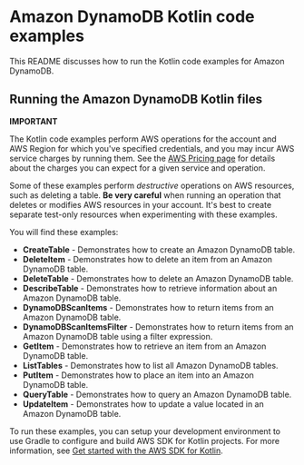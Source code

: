 # Amazon DynamoDB Kotlin code examples

This README discusses how to run the Kotlin code examples for Amazon DynamoDB.

## Running the Amazon DynamoDB Kotlin files

**IMPORTANT**

The Kotlin code examples perform AWS operations for the account and AWS Region for which you've specified credentials, and you may incur AWS service charges by running them. See the [AWS Pricing page](https://aws.amazon.com/pricing/) for details about the charges you can expect for a given service and operation.

Some of these examples perform *destructive* operations on AWS resources, such as deleting a table. **Be very careful** when running an operation that deletes or modifies AWS resources in your account. It's best to create separate test-only resources when experimenting with these examples.

You will find these examples: 

- **CreateTable** - Demonstrates how to create an Amazon DynamoDB table.
- **DeleteItem** - Demonstrates how to delete an item from an Amazon DynamoDB table.
- **DeleteTable** - Demonstrates how to delete an Amazon DynamoDB table.
- **DescribeTable** - Demonstrates how to retrieve information about an Amazon DynamoDB table.
- **DynamoDBScanItems** - Demonstrates how to return items from an Amazon DynamoDB table.
- **DynamoDBScanItemsFilter** - Demonstrates how to return items from an Amazon DynamoDB table using a filter expression.
- **GetItem** - Demonstrates how to retrieve an item from an Amazon DynamoDB table.
- **ListTables** - Demonstrates how to list all Amazon DynamoDB tables.
- **PutItem** - Demonstrates how to place an item into an Amazon DynamoDB table.
- **QueryTable** - Demonstrates how to query an Amazon DynamoDB table.
- **UpdateItem** - Demonstrates how to update a value located in an Amazon DynamoDB table.

To run these examples, you can setup your development environment to use Gradle to configure and build AWS SDK for Kotlin projects. For more information, 
see [Get started with the AWS SDK for Kotlin](https://docs.aws.amazon.com/sdk-for-kotlin/latest/developer-guide/setup.html). 
